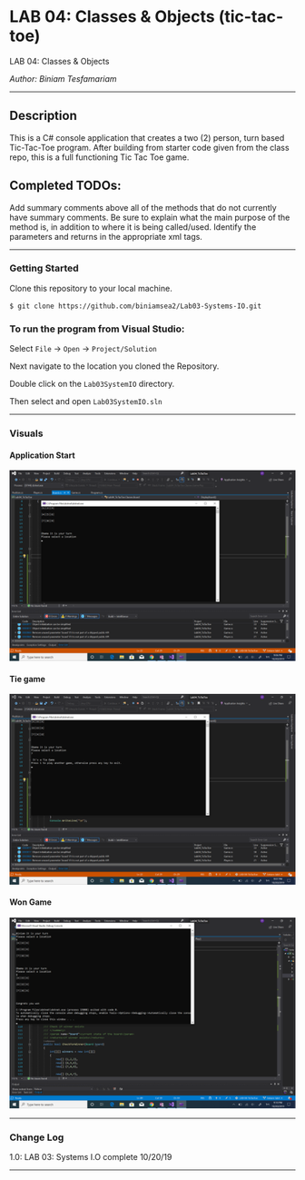 # LAB 04: Classes & Objects (tic-tac-toe)

LAB 04: Classes & Objects

*Author: Biniam Tesfamariam*

----

## Description
This is a C# console application that creates a two (2) person, turn based Tic-Tac-Toe program.
After building from starter code given from the class repo, this is a full functioning Tic Tac Toe game. 

## Completed TODOs:
Add summary comments above all of the methods that do not currently have summary comments. 
Be sure to explain what the main purpose of the method is, in addition to where it is being called/used. 
Identify the parameters and returns in the appropriate xml tags.


---

### Getting Started
Clone this repository to your local machine.

```
$ git clone https://github.com/biniamsea2/Lab03-Systems-IO.git
```

### To run the program from Visual Studio:
Select ```File``` -> ```Open``` -> ```Project/Solution```

Next navigate to the location you cloned the Repository.

Double click on the ```Lab03SystemIO``` directory.

Then select and open ```Lab03SystemIO.sln```

---

### Visuals

#### Application Start
![Image 1](https://github.com/biniamsea2/LAB-04-TicTacToe-/blob/master/Screenshots/Screenshot%20(35).png)
#### Tie game
![Image 1](https://github.com/biniamsea2/LAB-04-TicTacToe-/blob/master/Screenshots/Screenshot%20(36).png)
#### Won Game
![Image 1](https://github.com/biniamsea2/LAB-04-TicTacToe-/blob/master/Screenshots/Screenshot%20(37).png)

---

### Change Log
1.0: LAB 03: Systems I.O complete 10/20/19

------------------------------